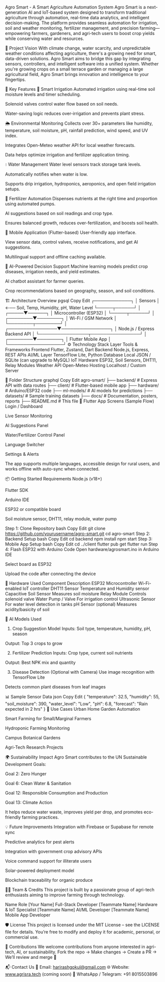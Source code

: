 Agro Smart - A Smart Agriculture Automation System
Agro Smart is a next-generation AI and IoT-based system designed to transform traditional agriculture through automation, real-time data analytics, and intelligent decision-making. The platform provides seamless automation for irrigation, soil and weather monitoring, fertilizer management, and precision farming—empowering farmers, gardeners, and agri-tech users to boost crop yields while conserving water and resources.

🧠 Project Vision
With climate change, water scarcity, and unpredictable weather conditions affecting agriculture, there's a growing need for smart, data-driven solutions. Agro Smart aims to bridge this gap by integrating sensors, controllers, and intelligent software into a unified system. Whether you're growing crops on a small terrace garden or managing a large agricultural field, Agro Smart brings innovation and intelligence to your fingertips.

🔧 Key Features
🌱 Smart Irrigation
Automated irrigation using real-time soil moisture levels and timer scheduling.

Solenoid valves control water flow based on soil needs.

Water-saving logic reduces over-irrigation and prevents plant stress.

🌦️ Environmental Monitoring
Collects over 30+ parameters like humidity, temperature, soil moisture, pH, rainfall prediction, wind speed, and UV index.

Integrates Open-Meteo weather API for local weather forecasts.

Data helps optimize irrigation and fertilizer application timing.

💧 Water Management
Water level sensors track storage tank levels.

Automatically notifies when water is low.

Supports drip irrigation, hydroponics, aeroponics, and open field irrigation setups.

🧪 Fertilizer Automation
Dispenses nutrients at the right time and proportion using automated pumps.

AI suggestions based on soil readings and crop type.

Ensures balanced growth, reduces over-fertilization, and boosts soil health.

📱 Mobile Application (Flutter-based)
User-friendly app interface.

View sensor data, control valves, receive notifications, and get AI suggestions.

Multilingual support and offline caching available.

🧠 AI-Powered Decision Support
Machine learning models predict crop diseases, irrigation needs, and yield estimates.

AI chatbot assistant for farmer queries.

Crop recommendations based on geography, season, and soil conditions.

🏗️ Architecture Overview
pgsql
Copy
Edit
                ┌────────────┐
                │   Sensors  │ ←── Soil, Temp, Humidity, pH, Water Level
                └─────┬──────┘
                      │
                ┌─────▼──────┐
                │  Microcontroller (ESP32) │
                └─────┬──────┘
                      │
             ┌────────▼────────┐
             │ Wi-Fi / GSM Network │
             └────────┬────────┘
                      │
     ┌────────────────▼────────────────┐
     │    Node.js / Express Backend API │
     └────────────────┬────────────────┘
                      │
             ┌────────▼────────┐
             │ Flutter Mobile App │
             └──────────────────┘
⚙️ Technology Stack
Layer	Tools & Frameworks
Frontend	Flutter, Zustand, Dart
Backend	Node.js, Express, REST APIs
AI/ML Layer	TensorFlow Lite, Python
Database	Local JSON / SQLite (can upgrade to MySQL)
IoT Hardware	ESP32, Soil Sensors, DHT11, Relay Modules
Weather API	Open-Meteo
Hosting	Localhost / Custom Server

📁 Folder Structure
graphql
Copy
Edit
agro-smart/
├── backend/               # Express API with data routes
├── client/                # Flutter-based mobile app
├── hardware/              # Arduino/ESP32 code
├── ml-models/             # AI models for predictions
├── datasets/              # Sample training datasets
├── docs/                  # Documentation, posters, reports
├── README.md              # This file
📲 Flutter App Screens (Sample Flow)
Login / Dashboard

Live Sensor Monitoring

AI Suggestions Panel

Water/Fertilizer Control Panel

Language Switcher

Settings & Alerts

The app supports multiple languages, accessible design for rural users, and works offline with auto-sync when connected.

📦 Getting Started
Requirements
Node.js (v18+)

Flutter SDK

Arduino IDE

ESP32 or compatible board

Soil moisture sensor, DHT11, relay module, water pump

Step 1: Clone Repository
bash
Copy
Edit
git clone https://github.com/yourusername/agro-smart.git
cd agro-smart
Step 2: Backend Setup
bash
Copy
Edit
cd backend
npm install
npm start
Step 3: Mobile App Setup
bash
Copy
Edit
cd ../client
flutter pub get
flutter run
Step 4: Flash ESP32 with Arduino Code
Open hardware/agrosmart.ino in Arduino IDE

Select board as ESP32

Upload the code after connecting the device

🔌 Hardware Used
Component	Description
ESP32 Microcontroller	Wi-Fi-enabled IoT controller
DHT11 Sensor	Temperature and Humidity sensor
Capacitive Soil Sensor	Measures soil moisture
Relay Module	Controls solenoid valve
Water Pump / Valve	For irrigation control
Ultrasonic Sensor	For water level detection in tanks
pH Sensor (optional)	Measures acidity/basicity of soil

🧠 AI Models Used
1. Crop Suggestion Model
Inputs: Soil type, temperature, humidity, pH, season

Output: Top 3 crops to grow

2. Fertilizer Prediction
Inputs: Crop type, current soil nutrients

Output: Best NPK mix and quantity

3. Disease Detection (Optional with Camera)
Use image recognition with TensorFlow Lite

Detects common plant diseases from leaf images

📊 Sample Sensor Data
json
Copy
Edit
{
  "temperature": 32.5,
  "humidity": 55,
  "soil_moisture": 390,
  "water_level": "Low",
  "pH": 6.8,
  "forecast": "Rain expected in 2 hrs"
}
📌 Use Cases
Urban Home Garden Automation

Smart Farming for Small/Marginal Farmers

Hydroponic Farming Monitoring

Campus Botanical Gardens

Agri-Tech Research Projects

🌍 Sustainability Impact
Agro Smart contributes to the UN Sustainable Development Goals:

Goal 2: Zero Hunger

Goal 6: Clean Water & Sanitation

Goal 12: Responsible Consumption and Production

Goal 13: Climate Action

It helps reduce water waste, improves yield per drop, and promotes eco-friendly farming practices.

💡 Future Improvements
Integration with Firebase or Supabase for remote sync

Predictive analytics for pest alerts

Integration with government crop advisory APIs

Voice command support for illiterate users

Solar-powered deployment model

Blockchain traceability for organic produce

🧑‍💻 Team & Credits
This project is built by a passionate group of agri-tech enthusiasts aiming to improve farming through technology.

Name	Role
[Your Name]	Full-Stack Developer
[Teammate Name]	Hardware & IoT Specialist
[Teammate Name]	AI/ML Developer
[Teammate Name]	Mobile App Developer

🛡️ License
This project is licensed under the MIT License – see the LICENSE file for details.
You’re free to modify and deploy it for academic, personal, or commercial use.

🤝 Contributions
We welcome contributions from anyone interested in agri-tech, AI, or sustainability.
Fork the repo → Make changes → Create a PR → We’ll review and merge 🚀

📬 Contact Us
📧 Email: harirashgokul@gmail.com
🌐 Website: www.agrisra.tech (coming soon)
📱 WhatsApp / Telegram: +91 8015503896

